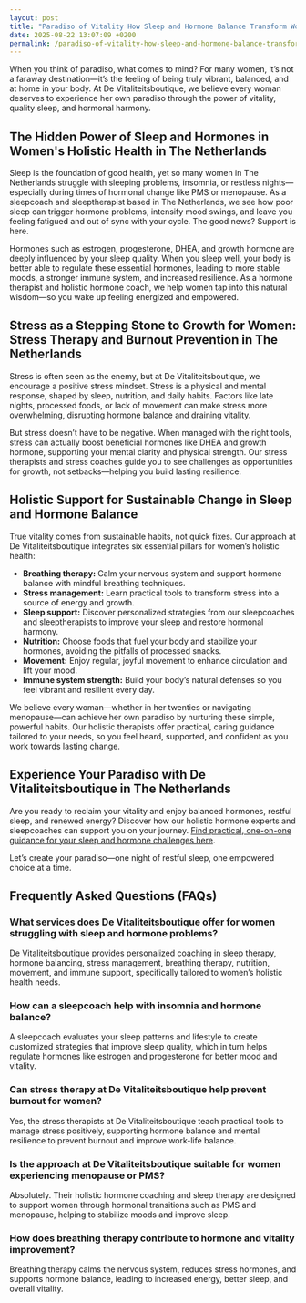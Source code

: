 ```yaml
---
layout: post
title: "Paradiso of Vitality How Sleep and Hormone Balance Transform Women’s Health"
date: 2025-08-22 13:07:09 +0200
permalink: /paradiso-of-vitality-how-sleep-and-hormone-balance-transform-women’s-health/
---
```

When you think of paradiso, what comes to mind? For many women, it’s not a faraway destination—it’s the feeling of being truly vibrant, balanced, and at home in your body. At De Vitaliteitsboutique, we believe every woman deserves to experience her own paradiso through the power of vitality, quality sleep, and hormonal harmony.

## The Hidden Power of Sleep and Hormones in Women's Holistic Health in The Netherlands

Sleep is the foundation of good health, yet so many women in The Netherlands struggle with sleeping problems, insomnia, or restless nights—especially during times of hormonal change like PMS or menopause. As a sleepcoach and sleeptherapist based in The Netherlands, we see how poor sleep can trigger hormone problems, intensify mood swings, and leave you feeling fatigued and out of sync with your cycle. The good news? Support is here.

Hormones such as estrogen, progesterone, DHEA, and growth hormone are deeply influenced by your sleep quality. When you sleep well, your body is better able to regulate these essential hormones, leading to more stable moods, a stronger immune system, and increased resilience. As a hormone therapist and holistic hormone coach, we help women tap into this natural wisdom—so you wake up feeling energized and empowered.

## Stress as a Stepping Stone to Growth for Women: Stress Therapy and Burnout Prevention in The Netherlands

Stress is often seen as the enemy, but at De Vitaliteitsboutique, we encourage a positive stress mindset. Stress is a physical and mental response, shaped by sleep, nutrition, and daily habits. Factors like late nights, processed foods, or lack of movement can make stress more overwhelming, disrupting hormone balance and draining vitality.

But stress doesn’t have to be negative. When managed with the right tools, stress can actually boost beneficial hormones like DHEA and growth hormone, supporting your mental clarity and physical strength. Our stress therapists and stress coaches guide you to see challenges as opportunities for growth, not setbacks—helping you build lasting resilience.

## Holistic Support for Sustainable Change in Sleep and Hormone Balance

True vitality comes from sustainable habits, not quick fixes. Our approach at De Vitaliteitsboutique integrates six essential pillars for women’s holistic health:

- **Breathing therapy:** Calm your nervous system and support hormone balance with mindful breathing techniques.
- **Stress management:** Learn practical tools to transform stress into a source of energy and growth.
- **Sleep support:** Discover personalized strategies from our sleepcoaches and sleeptherapists to improve your sleep and restore hormonal harmony.
- **Nutrition:** Choose foods that fuel your body and stabilize your hormones, avoiding the pitfalls of processed snacks.
- **Movement:** Enjoy regular, joyful movement to enhance circulation and lift your mood.
- **Immune system strength:** Build your body’s natural defenses so you feel vibrant and resilient every day.

We believe every woman—whether in her twenties or navigating menopause—can achieve her own paradiso by nurturing these simple, powerful habits. Our holistic therapists offer practical, caring guidance tailored to your needs, so you feel heard, supported, and confident as you work towards lasting change.

## Experience Your Paradiso with De Vitaliteitsboutique in The Netherlands

Are you ready to reclaim your vitality and enjoy balanced hormones, restful sleep, and renewed energy? Discover how our holistic hormone experts and sleepcoaches can support you on your journey. [Find practical, one-on-one guidance for your sleep and hormone challenges here](https://devitaliteitsboutique.nl/hulp-hormonale-klachten/).

Let’s create your paradiso—one night of restful sleep, one empowered choice at a time.

## Frequently Asked Questions (FAQs)

### What services does De Vitaliteitsboutique offer for women struggling with sleep and hormone problems?

De Vitaliteitsboutique provides personalized coaching in sleep therapy, hormone balancing, stress management, breathing therapy, nutrition, movement, and immune support, specifically tailored to women’s holistic health needs.

### How can a sleepcoach help with insomnia and hormone balance?

A sleepcoach evaluates your sleep patterns and lifestyle to create customized strategies that improve sleep quality, which in turn helps regulate hormones like estrogen and progesterone for better mood and vitality.

### Can stress therapy at De Vitaliteitsboutique help prevent burnout for women?

Yes, the stress therapists at De Vitaliteitsboutique teach practical tools to manage stress positively, supporting hormone balance and mental resilience to prevent burnout and improve work-life balance.

### Is the approach at De Vitaliteitsboutique suitable for women experiencing menopause or PMS?

Absolutely. Their holistic hormone coaching and sleep therapy are designed to support women through hormonal transitions such as PMS and menopause, helping to stabilize moods and improve sleep.

### How does breathing therapy contribute to hormone and vitality improvement?

Breathing therapy calms the nervous system, reduces stress hormones, and supports hormone balance, leading to increased energy, better sleep, and overall vitality.

<script type="application/ld+json">
{
  "@context": "https://schema.org",
  "@type": "BlogPosting",
  "headline": "Paradiso of Vitality How Sleep and Hormone Balance Transform Women’s Health",
  "description": "Explore how quality sleep and hormone balance empower women’s vitality through holistic coaching in The Netherlands.",
  "author": {
    "@type": "Person",
    "name": "De Vitaliteitsboutique",
    "description": "At De Vitaliteitsboutique, we empower women to enhance their vitality through personalized, practical guidance in six key areas: breathing, stress management, sleep, nutrition, movement, and immune system strength."
  },
  "publisher": {
    "@type": "Person",
    "name": "De Vitaliteitsboutique"
  },
  "mainEntityOfPage": {
    "@type": "WebPage",
    "@id": "https://devitaliteitsboutique.nl/hulp-hormonale-klachten/"
  },
  "datePublished": "2024-06-01",
  "dateModified": "2024-06-01",
  "inLanguage": "en",
  "keywords": "Sleepcoach, Sleeptherapist, Hormone therapist, Hormone expert, Stress therapist, stress coach, breathing therapist, Holistic hormone coach, Vitality, Sleeping problems, Hormone problems, Menopause, PMS, Hormone balance, Sleep and hormones, Holistic therapist, insomnia, Women's holistic health, Burnout prevention for women, Work-life balance for women, The Netherlands"
}
</script>

<script type="application/ld+json">
{
  "@context": "https://schema.org",
  "@type": "FAQPage",
  "mainEntity": [
    {
      "@type": "Question",
      "name": "What services does De Vitaliteitsboutique offer for women struggling with sleep and hormone problems?",
      "acceptedAnswer": {
        "@type": "Answer",
        "text": "De Vitaliteitsboutique provides personalized coaching in sleep therapy, hormone balancing, stress management, breathing therapy, nutrition, movement, and immune support, specifically tailored to women’s holistic health needs."
      }
    },
    {
      "@type": "Question",
      "name": "How can a sleepcoach help with insomnia and hormone balance?",
      "acceptedAnswer": {
        "@type": "Answer",
        "text": "A sleepcoach evaluates your sleep patterns and lifestyle to create customized strategies that improve sleep quality, which in turn helps regulate hormones like estrogen and progesterone for better mood and vitality."
      }
    },
    {
      "@type": "Question",
      "name": "Can stress therapy at De Vitaliteitsboutique help prevent burnout for women?",
      "acceptedAnswer": {
        "@type": "Answer",
        "text": "Yes, the stress therapists at De Vitaliteitsboutique teach practical tools to manage stress positively, supporting hormone balance and mental resilience to prevent burnout and improve work-life balance."
      }
    },
    {
      "@type": "Question",
      "name": "Is the approach at De Vitaliteitsboutique suitable for women experiencing menopause or PMS?",
      "acceptedAnswer": {
        "@type": "Answer",
        "text": "Absolutely. Their holistic hormone coaching and sleep therapy are designed to support women through hormonal transitions such as PMS and menopause, helping to stabilize moods and improve sleep."
      }
    },
    {
      "@type": "Question",
      "name": "How does breathing therapy contribute to hormone and vitality improvement?",
      "acceptedAnswer": {
        "@type": "Answer",
        "text": "Breathing therapy calms the nervous system, reduces stress hormones, and supports hormone balance, leading to increased energy, better sleep, and overall vitality."
      }
    }
  ]
}
</script>